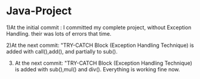 # Java-Project

1)At the initial commit : I committed my complete project, without Exception Handling.
their was lots of errors that time.



2)At the next commit: "TRY-CATCH Block (Exception Handling Technique) is added with call(),add(), and partially to sub().


3) At the next commit: "TRY-CATCH Block (Exception Handling Technique) is added with sub(),mul() and div(). 
   Everything is working fine now.